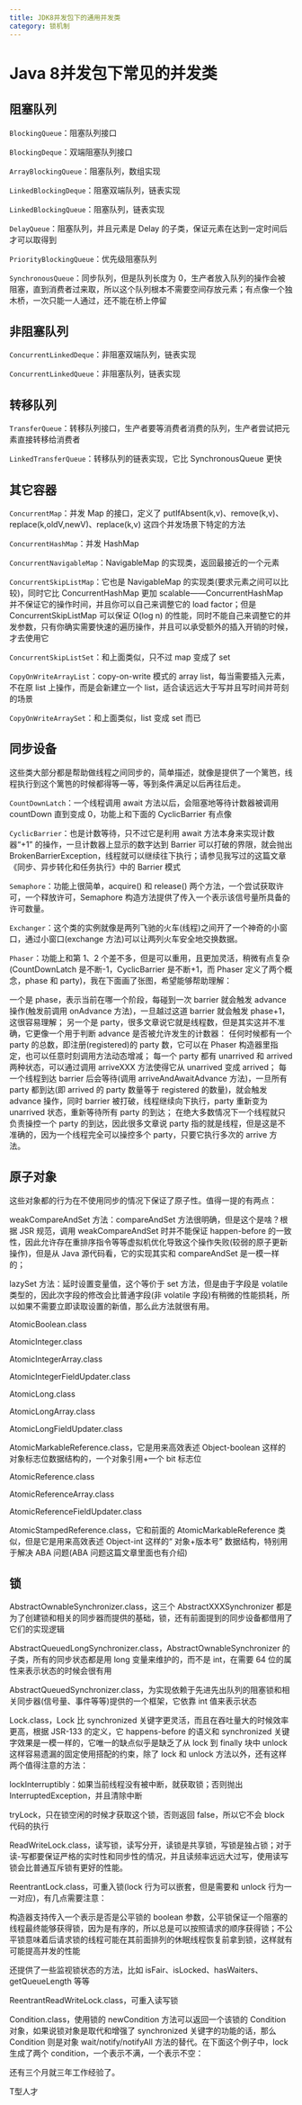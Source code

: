 ```yaml
---
title: JDK8并发包下的通用并发类
category: 锁机制
---
```


# Java 8并发包下常见的并发类

## 阻塞队列

`BlockingQueue`：阻塞队列接口

`BlockingDeque`：双端阻塞队列接口

`ArrayBlockingQueue`：阻塞队列，数组实现

`LinkedBlockingDeque`：阻塞双端队列，链表实现

`LinkedBlockingQueue`：阻塞队列，链表实现

`DelayQueue`：阻塞队列，并且元素是 Delay 的子类，保证元素在达到一定时间后才可以取得到

`PriorityBlockingQueue`：优先级阻塞队列

`SynchronousQueue`：同步队列，但是队列长度为 0，生产者放入队列的操作会被阻塞，直到消费者过来取，所以这个队列根本不需要空间存放元素；有点像一个独木桥，一次只能一人通过，还不能在桥上停留

## 非阻塞队列

`ConcurrentLinkedDeque`：非阻塞双端队列，链表实现

`ConcurrentLinkedQueue`：非阻塞队列，链表实现

## 转移队列

`TransferQueue`：转移队列接口，生产者要等消费者消费的队列，生产者尝试把元素直接转移给消费者

`LinkedTransferQueue`：转移队列的链表实现，它比 SynchronousQueue 更快

## 其它容器

`ConcurrentMap`：并发 Map 的接口，定义了 putIfAbsent(k,v)、remove(k,v)、replace(k,oldV,newV)、replace(k,v) 这四个并发场景下特定的方法

`ConcurrentHashMap`：并发 HashMap

`ConcurrentNavigableMap`：NavigableMap 的实现类，返回最接近的一个元素

`ConcurrentSkipListMap`：它也是 NavigableMap 的实现类(要求元素之间可以比较)，同时它比 ConcurrentHashMap 更加 scalable——ConcurrentHashMap 并不保证它的操作时间，并且你可以自己来调整它的 load factor；但是 ConcurrentSkipListMap 可以保证 O(log n) 的性能，同时不能自己来调整它的并发参数，只有你确实需要快速的遍历操作，并且可以承受额外的插入开销的时候，才去使用它

`ConcurrentSkipListSet`：和上面类似，只不过 map 变成了 set

`CopyOnWriteArrayList`：copy-on-write 模式的 array list，每当需要插入元素，不在原 list 上操作，而是会新建立一个 list，适合读远远大于写并且写时间并苛刻的场景

`CopyOnWriteArraySet`：和上面类似，list 变成 set 而已

## 同步设备

这些类大部分都是帮助做线程之间同步的，简单描述，就像是提供了一个篱笆，线程执行到这个篱笆的时候都得等一等，等到条件满足以后再往后走。

`CountDownLatch`：一个线程调用 await 方法以后，会阻塞地等待计数器被调用 countDown 直到变成 0，功能上和下面的 CyclicBarrier 有点像

`CyclicBarrier`：也是计数等待，只不过它是利用 await 方法本身来实现计数器“+1” 的操作，一旦计数器上显示的数字达到 Barrier 可以打破的界限，就会抛出 BrokenBarrierException，线程就可以继续往下执行；请参见我写过的这篇文章 《同步、异步转化和任务执行》中的 Barrier 模式

`Semaphore`：功能上很简单，acquire() 和 release() 两个方法，一个尝试获取许可，一个释放许可，Semaphore 构造方法提供了传入一个表示该信号量所具备的许可数量。

`Exchanger`：这个类的实例就像是两列飞驰的火车(线程)之间开了一个神奇的小窗口，通过小窗口(exchange 方法)可以让两列火车安全地交换数据。

`Phaser`：功能上和第 1、2 个差不多，但是可以重用，且更加灵活，稍微有点复杂(CountDownLatch 是不断-1，CyclicBarrier 是不断+1，而 Phaser 定义了两个概念，phase 和 party)，我在下面画了张图，希望能够帮助理解：

一个是 phase，表示当前在哪一个阶段，每碰到一次 barrier 就会触发 advance 操作(触发前调用 onAdvance 方法)，一旦越过这道 barrier 就会触发 phase+1，这很容易理解； 另一个是 party，很多文章说它就是线程数，但是其实这并不准确，它更像一个用于判断 advance 是否被允许发生的计数器： 任何时候都有一个 party 的总数，即注册(registered)的 party 数，它可以在 Phaser 构造器里指定，也可以任意时刻调用方法动态增减； 每一个 party 都有 unarrived 和 arrived 两种状态，可以通过调用 arriveXXX 方法使得它从 unarrived 变成 arrived； 每一个线程到达 barrier 后会等待(调用 arriveAndAwaitAdvance 方法)，一旦所有 party 都到达(即 arrived 的 party 数量等于 registered 的数量)，就会触发 advance 操作，同时 barrier 被打破，线程继续向下执行，party 重新变为 unarrived 状态，重新等待所有 party 的到达； 在绝大多数情况下一个线程就只负责操控一个 party 的到达，因此很多文章说 party 指的就是线程，但是这是不准确的，因为一个线程完全可以操控多个 party，只要它执行多次的 arrive 方法。

## 原子对象

这些对象都的行为在不使用同步的情况下保证了原子性。值得一提的有两点：

weakCompareAndSet 方法：compareAndSet 方法很明确，但是这个是啥？根据 JSR 规范，调用 weakCompareAndSet 时并不能保证 happen-before 的一致性，因此允许存在重排序指令等等虚拟机优化导致这个操作失败(较弱的原子更新操作)，但是从 Java 源代码看，它的实现其实和 compareAndSet 是一模一样的；

lazySet 方法：延时设置变量值，这个等价于 set 方法，但是由于字段是 volatile 类型的，因此次字段的修改会比普通字段(非 volatile 字段)有稍微的性能损耗，所以如果不需要立即读取设置的新值，那么此方法就很有用。

AtomicBoolean.class

AtomicInteger.class

AtomicIntegerArray.class

AtomicIntegerFieldUpdater.class

AtomicLong.class

AtomicLongArray.class

AtomicLongFieldUpdater.class

AtomicMarkableReference.class，它是用来高效表述 Object-boolean 这样的对象标志位数据结构的，一个对象引用+一个 bit 标志位

AtomicReference.class

AtomicReferenceArray.class

AtomicReferenceFieldUpdater.class

AtomicStampedReference.class，它和前面的 AtomicMarkableReference 类似，但是它是用来高效表述 Object-int 这样的“ 对象+版本号” 数据结构，特别用于解决 ABA 问题(ABA 问题这篇文章里面也有介绍)

## 锁

AbstractOwnableSynchronizer.class，这三个 AbstractXXXSynchronizer 都是为了创建锁和相关的同步器而提供的基础，锁，还有前面提到的同步设备都借用了它们的实现逻辑

AbstractQueuedLongSynchronizer.class，AbstractOwnableSynchronizer 的子类，所有的同步状态都是用 long 变量来维护的，而不是 int，在需要 64 位的属性来表示状态的时候会很有用

AbstractQueuedSynchronizer.class，为实现依赖于先进先出队列的阻塞锁和相关同步器(信号量、事件等等)提供的一个框架，它依靠 int 值来表示状态

Lock.class，Lock 比 synchronized 关键字更灵活，而且在吞吐量大的时候效率更高，根据 JSR-133 的定义，它 happens-before 的语义和 synchronized 关键字效果是一模一样的，它唯一的缺点似乎是缺乏了从 lock 到 finally 块中 unlock 这样容易遗漏的固定使用搭配的约束，除了 lock 和 unlock 方法以外，还有这样两个值得注意的方法：

lockInterruptibly：如果当前线程没有被中断，就获取锁；否则抛出 InterruptedException，并且清除中断

tryLock，只在锁空闲的时候才获取这个锁，否则返回 false，所以它不会 block 代码的执行

ReadWriteLock.class，读写锁，读写分开，读锁是共享锁，写锁是独占锁；对于读-写都要保证严格的实时性和同步性的情况，并且读频率远远大过写，使用读写锁会比普通互斥锁有更好的性能。

ReentrantLock.class，可重入锁(lock 行为可以嵌套，但是需要和 unlock 行为一一对应)，有几点需要注意：

构造器支持传入一个表示是否是公平锁的 boolean 参数，公平锁保证一个阻塞的线程最终能够获得锁，因为是有序的，所以总是可以按照请求的顺序获得锁；不公平锁意味着后请求锁的线程可能在其前面排列的休眠线程恢复前拿到锁，这样就有可能提高并发的性能

还提供了一些监视锁状态的方法，比如 isFair、isLocked、hasWaiters、getQueueLength 等等

ReentrantReadWriteLock.class，可重入读写锁

Condition.class，使用锁的 newCondition 方法可以返回一个该锁的 Condition 对象，如果说锁对象是取代和增强了 synchronized 关键字的功能的话，那么 Condition 则是对象 wait/notify/notifyAll 方法的替代。在下面这个例子中，lock 生成了两个 condition，一个表示不满，一个表示不空：

还有三个月就三年工作经验了。

T型人才
